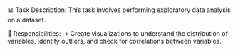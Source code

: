 📊 Task Description: This task involves performing exploratory data analysis on a dataset.

🎯 Responsibilities:
-> Create visualizations to understand the distribution of variables, identify outliers, and check for correlations between variables.
